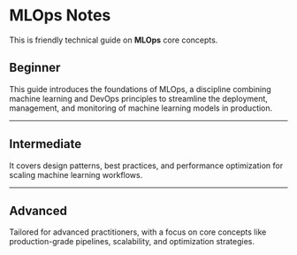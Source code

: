 # MLOps Notes

This is friendly technical guide on **MLOps** core concepts.

## Beginner

This guide introduces the foundations of MLOps, a discipline combining machine learning and DevOps principles to streamline the deployment, management, and monitoring of machine learning models in production.

---


## Intermediate

It covers design patterns, best practices, and performance optimization for scaling machine learning workflows.

---

## Advanced

Tailored for advanced practitioners, with a focus on core concepts like production-grade pipelines, scalability, and optimization strategies.


